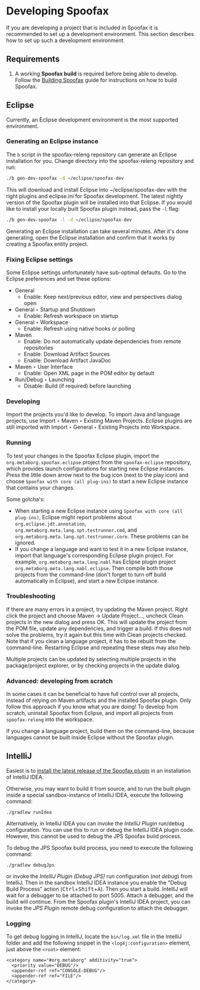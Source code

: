 # Developing Spoofax

If you are developing a project that is included in Spoofax it is recommended to set up a development environment.
This section describes how to set up such a development environment.

## Requirements

1. A working **Spoofax build** is required before being able to develop. Follow the [Building Spoofax](build.md) guide for instructions on how to build Spoofax.

## Eclipse

Currently, an Eclipse development environment is the most supported environment.

### Generating an Eclipse instance

The `b` script in the <span class='file'>spoofax-releng</span> repository can generate an Eclipse installation for you.
Change directory into the <span class='file'>spoofax-releng</span> repository and run:

```bash
./b gen-dev-spoofax -d ~/eclipse/spoofax-dev
```

This will download and install Eclipse into <span class='file'>~/eclipse/spoofax-dev</span> with the right plugins and <span class='file'>eclipse.ini</span> for Spoofax development. The latest nightly version of the Spoofax plugin will be installed into that Eclipse. If you would like to install your locally built Spoofax plugin instead, pass the `-l` flag:

```bash
./b gen-dev-spoofax -l -d ~/eclipse/spoofax-dev
```

Generating an Eclipse installation can take several minutes. After it's done generating, open the Eclipse installation and confirm that it works by creating a Spoofax entity project.

### Fixing Eclipse settings

Some Eclipse settings unfortunately have sub-optimal defaults. Go to the Eclipse preferences and set these options:

* <span class='menuselection'>General</span>
	* Enable: <span class='guilabel'>Keep next/previous editor, view and perspectives dialog open</span>
* <span class='menuselection'>General ‣ Startup and Shutdown</span>
	* Enable: <span class='guilabel'>Refresh workspace on startup</span>
* <span class='menuselection'>General ‣ Workspace</span>
	* Enable: <span class='guilabel'>Refresh using native hooks or polling</span>
* <span class='menuselection'>Maven</span>
	* Enable: <span class='guilabel'>Do not automatically update dependencies from remote repositories</span>
	* Enable: <span class='guilabel'>Download Artifact Sources</span>
	* Enable: <span class='guilabel'>Download Artifact JavaDoc</span>
* <span class='menuselection'>Maven ‣ User Interface</span>
  * Enable: <span class='guilabel'>Open XML page in the POM editor by default</span>
* <span class='menuselection'>Run/Debug ‣ Launching</span>
	* Disable: <span class='guilabel'>Build (if required) before launching</span>

### Developing

Import the projects you'd like to develop.
To import Java and language projects, use <span class='menuselection'>Import ‣ Maven ‣ Existing Maven Projects</span>.
Eclipse plugins are still imported with <span class='menuselection'>Import ‣ General ‣ Existing Projects into Workspace</span>.

### Running

To test your changes in the Spoofax Eclipse plugin, import the `org.metaborg.spoofax.eclipse` project from the `spoofax-eclipse` repository, which provides launch configurations for starting new Eclipse instances. Press the little down arrow next to the bug icon (next to the play icon) and choose `Spoofax with core (all plug-ins)` to start a new Eclipse instance that contains your changes.

Some gotcha's:

* When starting a new Eclipse instance using `Spoofax with core (all plug-ins)`, Eclipse might report problems about `org.eclipse.jdt.annotation`, `org.metaborg.meta.lang.spt.testrunner.cmd`, and `org.metaborg.meta.lang.spt.testrunner.core`. These problems can be ignored.
* If you change a language and want to test it in a new Eclipse instance, import that language's corresponding Eclipse plugin project. For example, `org.metaborg.meta.lang.nabl` has Eclipse plugin project `org.metaborg.meta.lang.nabl.eclipse`. Then compile both those projects from the command-line (don't forget to turn off build automatically in Eclipse), and start a new Eclipse instance.

### Troubleshooting

If there are many errors in a project, try updating the Maven project.
Right click the project and choose <span class='menuselection'>Maven -> Update Project...</span>, uncheck <span class='guilabel'>Clean projects</span> in the new dialog and press OK.
This will update the project from the POM file, update any dependencies, and trigger a build.
If this does not solve the problems, try it again but this time with <span class='guilabel'>Clean projects</span> checked.
Note that if you clean a language project, it has to be rebuilt from the command-line. Restarting Eclipse and repeating these steps may also help.

Multiple projects can be updated by selecting multiple projects in the package/project explorer, or by checking projects in the update dialog.

### Advanced: developing from scratch

In some cases it can be beneficial to have full control over all projects, instead of relying on Maven artifacts and the installed Spoofax plugin.
Only follow this approach if you know what you are doing!
To develop from scratch, uninstall Spoofax from Eclipse, and import all projects from `spoofax-releng` into the workspace.

If you change a language project, build them on the command-line, because languages cannot be built inside Eclipse without the Spoofax plugin.

## IntelliJ

Easiest is to [install the latest release of the Spoofax plugin][1] in an installation of IntelliJ IDEA.

Otherwise, you may want to build it from source, and to run the built plugin inside a special sandbox-instance of IntelliJ IDEA, execute the following command:

```
./gradlew runIdea
```

Alternatively, in IntelliJ IDEA you can invoke the _IntelliJ Plugin_ run/debug configuration.
You can use this to run or debug the IntelliJ IDEA plugin code.
However, this cannot be used to debug the JPS Spoofax build process.

To debug the JPS Spoofax build process, you need to execute the following command:

```
./gradlew debugJps
```

or invoke the _IntelliJ Plugin (Debug JPS)_ run configuration (_not debug_) from IntelliJ. Then in the sandbox IntelliJ IDEA instance you enable the "Debug Build Process" action (<kbd>Ctrl</kbd>+<kbd>Shift</kbd>+<kbd>A</kbd>). Then you start a build. IntelliJ will wait for a debugger to be attached to port 5005.
Attach a debugger, and the build will continue. From the Spoofax plugin's IntelliJ IDEA project, you can invoke the _JPS Plugin_ remote debug configuration to attach the debugger.

### Logging
To get debug logging in IntelliJ, locate the `bin/log.xml` file in the IntelliJ folder and add the following snippet in the `<log4j:configuration>` element, just above the `<root>` element:

```
<category name="#org.metaborg" additivity="true">
  <priority value="DEBUG"/>
  <appender-ref ref="CONSOLE-DEBUG"/>
  <appender-ref ref="FILE"/>
</category>
```

[1]: /source/langdev/manual/env/intellij/installation.rst
